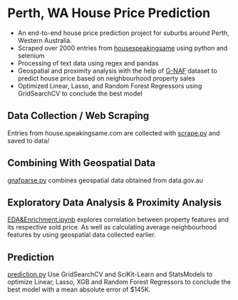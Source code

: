 # Perth, WA House Price Prediction
* An end-to-end house price prediction project for suburbs around Perth, Western Australia.
* Scraped over 2000 entries from [housespeakingsame](http://house.speakingsame.com/) using python and selenium
* Processing of text data using regex and pandas
* Geospatial and proximity analysis with the help of [G-NAF](https://data.gov.au/data/dataset/geocoded-national-address-file-g-naf) dataset to predict house price based on neighbourhood property sales
* Optimized Linear, Lasso, and Random Forest Regressors using GridSearchCV to conclude the best model

## Data Collection / Web Scraping
Entries from house.speakingsame.com are collected with [scrape.py](https://github.com/telhc/Perth-House-Price-Prediction/blob/master/scrape.py) and saved to data/

## Combining With Geospatial Data
[gnafparse.py](https://github.com/telhc/Perth-House-Price-Prediction/blob/master/gnafparse.py) combines geospatial data obtained from data.gov.au

## Exploratory Data Analysis & Proximity Analysis
[EDA&Enrichment.ipynb](https://github.com/telhc/Perth-House-Price-Prediction/blob/master/EDA%26Enrichment.ipynb) explores correlation between property features and its respective sold price. As well as calculating average neighbourhood features by using geospatial data collected earlier.

## Prediction
[prediction.py](https://github.com/telhc/Perth-House-Price-Prediction/blob/master/prediction.py)
Use GridSearchCV and SciKit-Learn and StatsModels to optimize Linear, Lasso, XGB and Random Forest Regressors to conclude the best model with a mean absolute error of $145K.
